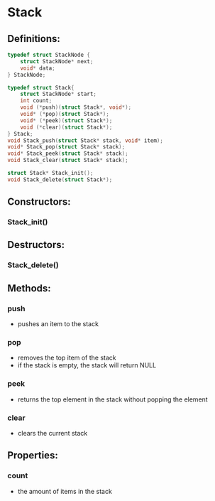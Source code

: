 # Stack

## Definitions:

```C
typedef struct StackNode {
    struct StackNode* next;
    void* data;
} StackNode;

typedef struct Stack{
    struct StackNode* start;
    int count;
    void (*push)(struct Stack*, void*);
    void* (*pop)(struct Stack*);
    void* (*peek)(struct Stack*);
    void (*clear)(struct Stack*);
} Stack;
void Stack_push(struct Stack* stack, void* item);
void* Stack_pop(struct Stack* stack);
void* Stack_peek(struct Stack* stack);
void Stack_clear(struct Stack* stack);

struct Stack* Stack_init();
void Stack_delete(struct Stack*);
```

## Constructors:

### Stack_init()


## Destructors:

### Stack_delete()

## Methods:

### push
- pushes an item to the stack

### pop
- removes the top item of the stack
- if the stack is empty, the stack will return NULL

### peek
- returns the top element in the stack without popping the element

### clear
- clears the current stack

## Properties:

### count
- the amount of items in the stack

